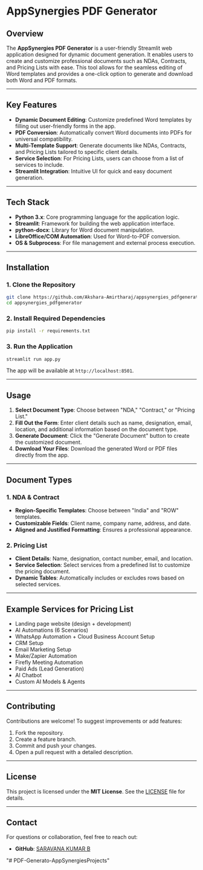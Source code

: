 

# AppSynergies PDF Generator

## Overview

The **AppSynergies PDF Generator** is a user-friendly Streamlit web application designed for dynamic document generation. It enables users to create and customize professional documents such as NDAs, Contracts, and Pricing Lists with ease. This tool allows for the seamless editing of Word templates and provides a one-click option to generate and download both Word and PDF formats.

---

## Key Features

- **Dynamic Document Editing**: Customize predefined Word templates by filling out user-friendly forms in the app.
- **PDF Conversion**: Automatically convert Word documents into PDFs for universal compatibility.
- **Multi-Template Support**: Generate documents like NDAs, Contracts, and Pricing Lists tailored to specific client details.
- **Service Selection**: For Pricing Lists, users can choose from a list of services to include.
- **Streamlit Integration**: Intuitive UI for quick and easy document generation.

---

## Tech Stack

- **Python 3.x**: Core programming language for the application logic.
- **Streamlit**: Framework for building the web application interface.
- **python-docx**: Library for Word document manipulation.
- **LibreOffice/COM Automation**: Used for Word-to-PDF conversion.
- **OS & Subprocess**: For file management and external process execution.

---

## Installation

### 1. Clone the Repository
```bash
git clone https://github.com/Akshara-Amirtharaj/appsynergies_pdfgenerator.git
cd appsynergies_pdfgenerator
```

### 2. Install Required Dependencies
```bash
pip install -r requirements.txt
```

### 3. Run the Application
```bash
streamlit run app.py
```

The app will be available at `http://localhost:8501`.

---

## Usage

1. **Select Document Type**: Choose between "NDA," "Contract," or "Pricing List."
2. **Fill Out the Form**: Enter client details such as name, designation, email, location, and additional information based on the document type.
3. **Generate Document**: Click the "Generate Document" button to create the customized document.
4. **Download Your Files**: Download the generated Word or PDF files directly from the app.

---

## Document Types

### 1. NDA & Contract
- **Region-Specific Templates**: Choose between "India" and "ROW" templates.
- **Customizable Fields**: Client name, company name, address, and date.
- **Aligned and Justified Formatting**: Ensures a professional appearance.

### 2. Pricing List
- **Client Details**: Name, designation, contact number, email, and location.
- **Service Selection**: Select services from a predefined list to customize the pricing document.
- **Dynamic Tables**: Automatically includes or excludes rows based on selected services.

---

## Example Services for Pricing List

- Landing page website (design + development)
- AI Automations (6 Scenarios)
- WhatsApp Automation + Cloud Business Account Setup
- CRM Setup
- Email Marketing Setup
- Make/Zapier Automation
- Firefly Meeting Automation
- Paid Ads (Lead Generation)
- AI Chatbot
- Custom AI Models & Agents

---

## Contributing

Contributions are welcome! To suggest improvements or add features:
1. Fork the repository.
2. Create a feature branch.
3. Commit and push your changes.
4. Open a pull request with a detailed description.

---

## License

This project is licensed under the **MIT License**. See the [LICENSE](LICENSE) file for details.

---

## Contact

For questions or collaboration, feel free to reach out:

- **GitHub**: [SARAVANA KUMAR B](https://github.com/SHARAVANAKUMAR21)

"# PDF-Generato-AppSynergiesProjects" 
